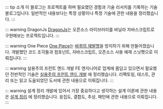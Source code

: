 ::: tip 소개
이 블로그는 프로젝트를 하며 필요했던 경험과 기술 리서치를 기록하는 기술 블로그입니다. 일반적인 내용보다는 특정 상황이나 특정 기술에 관한 내용을 정리했습니다.
:::

::: warning DragonJs
[DragonJs](https://chodragon9.github.io/dragonjs/)는 오픈소스 라이브러리를 바닐라 자바스크립트로 구현해보는 프로젝트입니다.
:::

::: warning One Piece
[One Piece](https://chodragon9.github.io/one-piece/)는 [바퀴의 재발명](https://ko.wikipedia.org/wiki/바퀴의_재발명)을 방지하기 위해 만들어졌습니다.
개발했던 코드 조각들과 컴포넌트, 자바스크립트, 오픈소스 사용 예제 스닛펫으로 이뤄집니다.
:::

::: warning 실용주의 프런트 엔드 개발
FE 엔지니어로 업계에 몸담고 있으면서 필요했던 전반적인 기술은 [실용주의 프런트 엔드 개발](https://peter-cho.gitbook.io/book/) 에 정리했습니다.
리팩토링, 테스트, 관리 또는 읽고 도움되었던 도서에 관한 내용으로 이뤄집니다.
:::

::: warning 설계 정리
개발에 있어서 가장 중요하다고 생각하는 설계 이론에 관한 내용은 [설계 정리](https://peter-cho.gitbook.io/front-design-book/) 에 정리했습니다.
응집도, 결합도, 추상, 패턴에 관한 내용으로 이뤄집니다.
:::
